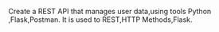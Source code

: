 Create a REST API that manages user data,using tools Python ,Flask,Postman.
It is used to REST,HTTP Methods,Flask.
